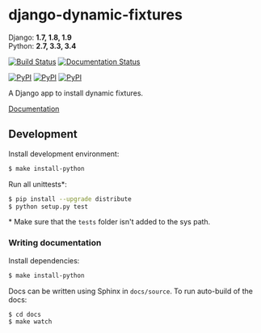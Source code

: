 # django-dynamic-fixtures


Django: **1.7, 1.8, 1.9**  
Python: **2.7, 3.3, 3.4**  

[![Build Status](https://travis-ci.org/Peter-Slump/django-dynamic-fixtures.svg?branch=master)](https://travis-ci.org/Peter-Slump/django-dynamic-fixtures)
[![Documentation Status](https://readthedocs.org/projects/django-dynamic-fixtures/badge/?version=latest)](http://django-dynamic-fixtures.readthedocs.io/en/latest/?badge=latest)


[![PyPI](https://img.shields.io/pypi/l/django-dynamic-fixtures.svg)](https://pypi.python.org/pypi/django-dynamic-fixtures)
[![PyPI](https://img.shields.io/pypi/v/django-dynamic-fixtures.svg)](https://pypi.python.org/pypi/django-dynamic-fixtures)
[![PyPI](https://img.shields.io/pypi/wheel/django-dynamic-fixtures.svg)](https://pypi.python.org/pypi/django-dynamic-fixtures)


A Django app to install dynamic fixtures.

[Documentation](http://django-dynamic-fixtures.readthedocs.io/en/latest/)

## Development

Install development environment:

```bash
$ make install-python
```

Run all unittests*:

```bash
$ pip install --upgrade distribute
$ python setup.py test
```

\* Make sure that the `tests` folder isn't added to the sys path.

### Writing documentation

Install dependencies: 

```bash
$ make install-python
```

Docs can be written using Sphinx in `docs/source`.
To run auto-build of the docs:

```
$ cd docs
$ make watch
```
